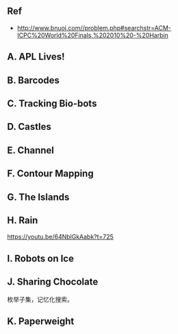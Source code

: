 ## Ref- http://www.bnuoj.com//problem.php#searchstr=ACM-ICPC%20World%20Finals,%202010%20-%20Harbin## A. APL Lives!## B. Barcodes## C. Tracking Bio-bots## D. Castles## E. Channel## F. Contour Mapping## G. The Islands## H. Rainhttps://youtu.be/64NblGkAabk?t=725## I. Robots on Ice## J. Sharing Chocolate枚举子集，记忆化搜索。## K. Paperweight